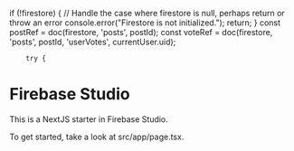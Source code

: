 if (!firestore) {
          // Handle the case where firestore is null, perhaps return or throw an error
          console.error("Firestore is not initialized.");
          return; 
        }
        const postRef = doc(firestore, 'posts', postId);
        const voteRef = doc(firestore, 'posts', postId, 'userVotes', currentUser.uid);

        try {
# Firebase Studio

This is a NextJS starter in Firebase Studio.

To get started, take a look at src/app/page.tsx.
